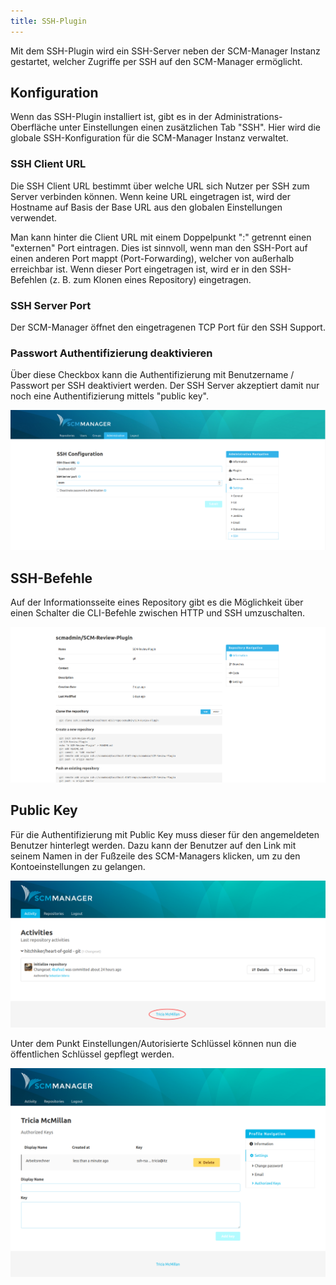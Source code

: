 ```yaml
---
title: SSH-Plugin
---
```


Mit dem SSH-Plugin wird ein SSH-Server neben der SCM-Manager Instanz gestartet, welcher Zugriffe per SSH auf den SCM-Manager ermöglicht.

## Konfiguration
Wenn das SSH-Plugin installiert ist, gibt es in der Administrations-Oberfläche unter Einstellungen einen zusätzlichen Tab "SSH". Hier wird die globale SSH-Konfiguration für die SCM-Manager Instanz verwaltet.

### SSH Client URL
Die SSH Client URL bestimmt über welche URL sich Nutzer per SSH zum Server verbinden können. Wenn keine URL eingetragen ist, wird der Hostname auf Basis der Base URL aus den globalen Einstellungen verwendet.

Man kann hinter die Client URL mit einem Doppelpunkt ":" getrennt einen "externen" Port eintragen. Dies ist sinnvoll, wenn man den SSH-Port auf einen anderen Port mappt (Port-Forwarding), welcher von außerhalb erreichbar ist. Wenn dieser Port eingetragen ist, wird er in den SSH-Befehlen (z. B. zum Klonen eines Repository) eingetragen.

### SSH Server Port
Der SCM-Manager öffnet den eingetragenen TCP Port für den SSH Support.

### Passwort Authentifizierung deaktivieren
Über diese Checkbox kann die Authentifizierung mit Benutzername / Passwort per SSH deaktiviert werden. Der SSH Server akzeptiert damit nur noch eine Authentifizierung mittels "public key".

![SSH-Config](images/ssh-plugin/ssh-config.png)

## SSH-Befehle
Auf der Informationsseite eines Repository gibt es die Möglichkeit über einen Schalter die CLI-Befehle zwischen HTTP und SSH umzuschalten.

![SSH-Commands](images/ssh-plugin/ssh-commands.png)

## Public Key
Für die Authentifizierung mit Public Key muss dieser für den angemeldeten Benutzer hinterlegt werden. Dazu kann der Benutzer auf den Link mit seinem Namen in der Fußzeile des SCM-Managers klicken, um zu den Kontoeinstellungen zu gelangen.

![My-Link](images/ssh-plugin/my-link.png)

Unter dem Punkt Einstellungen/Autorisierte Schlüssel können nun die öffentlichen Schlüssel gepflegt werden.

![My-Link](images/ssh-plugin/Screenshot-20200130104142-1440x954.png)
